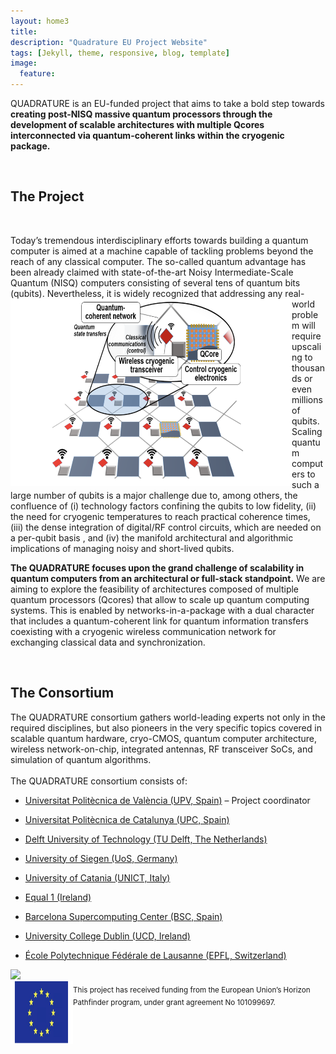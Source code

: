 ```yaml
---
layout: home3
title: 
description: "Quadrature EU Project Website"
tags: [Jekyll, theme, responsive, blog, template]
image: 
  feature: 
---
```

<!---

-->
<!---
## SCALABLE MULTI-CHIP QUANTUM ARCHITECTURES ENABLED BY CRYOGENIC WIRELESS/QUANTUM-COHERENT NETWORK-IN-PACKAGE (QUADRATURE)
-->
QUADRATURE is an EU-funded project that aims to take a bold step towards **creating post-NISQ massive quantum processors through the development of scalable architectures with multiple Qcores interconnected via quantum-coherent links within the cryogenic package.**

<br />
<!---
The project is a collaboration between several universities and industries such as [Universitat Politechnica de Valencia](https://www.upv.es/en), [Universitat Politechnica de Catalunya](https://www.upc.edu/ca), [TU Delft](https://www.tudelft.nl/en/), [University of Siegen](https://www.uni-siegen.de/start/), [Universita Degli Studi di Catania](https://www.unict.it/), [Equal1 Laboratories, Ireland](https://www.equal1.com/), [the Barcelona Supercomputing Center](https://www.bsc.es/), [University College Dublin](https://www.ucd.ie/), and the [Ecole Polytechnique Federale de Lausanne (EPFL)](https://www.epfl.ch/en/). 
-->

## The Project
<br/>

Today’s tremendous interdisciplinary efforts towards building a quantum computer is aimed at a machine capable of tackling problems beyond the reach of any classical computer. The so-called quantum advantage has been already claimed with state-of-the-art Noisy Intermediate-Scale Quantum (NISQ) computers consisting of several tens of quantum bits (qubits). <img align="left" width="450" height="300" src="images/Qvision.png"/> Nevertheless, it is widely recognized that addressing any real-world problem will require upscaling to thousands or even millions of qubits. Scaling quantum computers to such a large number of qubits is a major challenge due to, among others, the confluence of (i) technology factors confining the qubits to low fidelity, (ii) the need for cryogenic temperatures to reach practical coherence times, (iii) the dense integration of digital/RF control circuits, which are needed on a per-qubit basis , and (iv) the manifold architectural and algorithmic implications of managing noisy and short-lived qubits. 

**The QUADRATURE focuses upon the grand challenge of scalability in quantum computers from an architectural or full-stack standpoint.** We are aiming to explore the feasibility of architectures composed of multiple quantum processors (Qcores) that allow to scale up quantum computing systems. This is enabled by networks-in-a-package with a dual character that includes a quantum-coherent link for quantum information transfers coexisting with a cryogenic wireless communication network for exchanging classical data and synchronization.

<br/>

## The Consortium

The QUADRATURE consortium gathers world-leading experts not only in the required disciplines, but also pioneers in the very specific topics covered in scalable quantum hardware, cryo-CMOS, quantum computer architecture, wireless network-on-chip, integrated antennas, RF transceiver SoCs, and simulation of quantum algorithms. 
<br/>
<br/>
The QUADRATURE consortium consists of: 
+ [Universitat Politècnica de València (UPV, Spain)](https://www.upv.es/en) – Project coordinator

+ [Universitat Politècnica de Catalunya (UPC, Spain)](https://www.upc.edu/ca)
  
+ [Delft University of Technology (TU Delft, The Netherlands)](https://www.tudelft.nl/en/)
  
+ [University of Siegen (UoS, Germany)](https://www.uni-siegen.de/start/)
  
+ [University of Catania (UNICT, Italy)](https://www.unict.it/)
  
+ [Equal 1 (Ireland)](https://www.equal1.com/)
  
+ [Barcelona Supercomputing Center (BSC, Spain)](https://www.bsc.es/)
  
+ [University College Dublin (UCD, Ireland)](https://www.ucd.ie/)
  
+ [École Polytechnique Fédérale de Lausanne (EPFL, Switzerland)](https://www.epfl.ch/en/)
<img src="/images/‎quadrature_consortium.png"/>

<!---
-->

<br />
<img align="left" width="100" height="100" src="images/EU.png"/><sub> This project has received funding from the European Union’s Horizon Pathfinder program, under grant agreement No  101099697. </sub>

<br />

